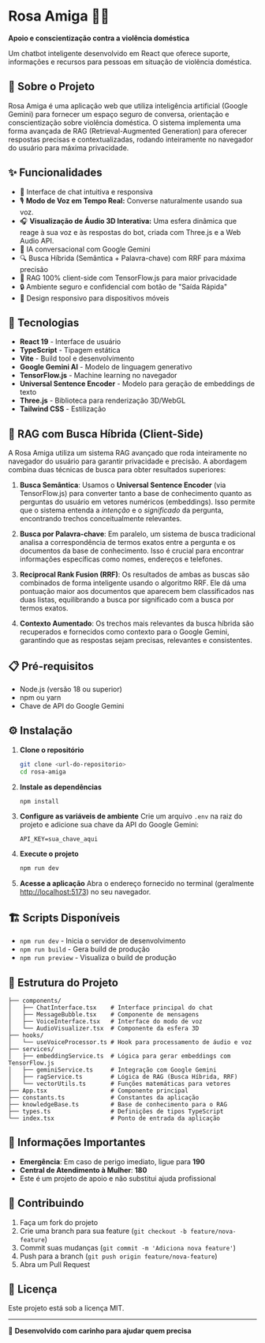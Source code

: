 # Rosa Amiga 🤖💜

**Apoio e conscientização contra a violência doméstica**

Um chatbot inteligente desenvolvido em React que oferece suporte, informações e recursos para pessoas em situação de violência doméstica.

## 🎯 Sobre o Projeto

Rosa Amiga é uma aplicação web que utiliza inteligência artificial (Google Gemini) para fornecer um espaço seguro de conversa, orientação e conscientização sobre violência doméstica. O sistema implementa uma forma avançada de RAG (Retrieval-Augmented Generation) para oferecer respostas precisas e contextualizadas, rodando inteiramente no navegador do usuário para máxima privacidade.

## ✨ Funcionalidades

- 💬 Interface de chat intuitiva e responsiva
- 🎙️ **Modo de Voz em Tempo Real:** Converse naturalmente usando sua voz.
- 🎧 **Visualização de Áudio 3D Interativa:** Uma esfera dinâmica que reage à sua voz e às respostas do bot, criada com Three.js e a Web Audio API.
- 🧠 IA conversacional com Google Gemini
- 🔍 Busca Híbrida (Semântica + Palavra-chave) com RRF para máxima precisão
- 🚀 RAG 100% client-side com TensorFlow.js para maior privacidade
- 🔒 Ambiente seguro e confidencial com botão de "Saída Rápida"
- 📱 Design responsivo para dispositivos móveis

## 🚀 Tecnologias

- **React 19** - Interface de usuário
- **TypeScript** - Tipagem estática
- **Vite** - Build tool e desenvolvimento
- **Google Gemini AI** - Modelo de linguagem generativo
- **TensorFlow.js** - Machine learning no navegador
- **Universal Sentence Encoder** - Modelo para geração de embeddings de texto
- **Three.js** - Biblioteca para renderização 3D/WebGL
- **Tailwind CSS** - Estilização

## 🧠 RAG com Busca Híbrida (Client-Side)
A Rosa Amiga utiliza um sistema RAG avançado que roda inteiramente no navegador do usuário para garantir privacidade e precisão. A abordagem combina duas técnicas de busca para obter resultados superiores:

1.  **Busca Semântica**: Usamos o **Universal Sentence Encoder** (via TensorFlow.js) para converter tanto a base de conhecimento quanto as perguntas do usuário em vetores numéricos (embeddings). Isso permite que o sistema entenda a *intenção* e o *significado* da pergunta, encontrando trechos conceitualmente relevantes.

2.  **Busca por Palavra-chave**: Em paralelo, um sistema de busca tradicional analisa a correspondência de termos exatos entre a pergunta e os documentos da base de conhecimento. Isso é crucial para encontrar informações específicas como nomes, endereços e telefones.

3.  **Reciprocal Rank Fusion (RRF)**: Os resultados de ambas as buscas são combinados de forma inteligente usando o algoritmo RRF. Ele dá uma pontuação maior aos documentos que aparecem bem classificados nas duas listas, equilibrando a busca por significado com a busca por termos exatos.

4.  **Contexto Aumentado**: Os trechos mais relevantes da busca híbrida são recuperados e fornecidos como contexto para o Google Gemini, garantindo que as respostas sejam precisas, relevantes e consistentes.

## 📋 Pré-requisitos

- Node.js (versão 18 ou superior)
- npm ou yarn
- Chave de API do Google Gemini

## ⚙️ Instalação

1. **Clone o repositório**
   ```bash
   git clone <url-do-repositorio>
   cd rosa-amiga
   ```

2. **Instale as dependências**
   ```bash
   npm install
   ```

3. **Configure as variáveis de ambiente**
   Crie um arquivo `.env` na raiz do projeto e adicione sua chave da API do Google Gemini:
   ```
   API_KEY=sua_chave_aqui
   ```

4. **Execute o projeto**
   ```bash
   npm run dev
   ```

5. **Acesse a aplicação**
   Abra o endereço fornecido no terminal (geralmente [http://localhost:5173](http://localhost:5173)) no seu navegador.

## 🏗️ Scripts Disponíveis

- `npm run dev` - Inicia o servidor de desenvolvimento
- `npm run build` - Gera build de produção
- `npm run preview` - Visualiza o build de produção

## 📁 Estrutura do Projeto

```
├── components/
│   ├── ChatInterface.tsx    # Interface principal do chat
│   ├── MessageBubble.tsx    # Componente de mensagens
│   ├── VoiceInterface.tsx   # Interface do modo de voz
│   └── AudioVisualizer.tsx  # Componente da esfera 3D
├── hooks/
│   └── useVoiceProcessor.ts # Hook para processamento de áudio e voz
├── services/
│   ├── embeddingService.ts  # Lógica para gerar embeddings com TensorFlow.js
│   ├── geminiService.ts     # Integração com Google Gemini
│   ├── ragService.ts        # Lógica de RAG (Busca Híbrida, RRF)
│   └── vectorUtils.ts       # Funções matemáticas para vetores
├── App.tsx                  # Componente principal
├── constants.ts             # Constantes da aplicação
├── knowledgeBase.ts         # Base de conhecimento para o RAG
├── types.ts                 # Definições de tipos TypeScript
└── index.tsx                # Ponto de entrada da aplicação
```

## 🚨 Informações Importantes

- **Emergência**: Em caso de perigo imediato, ligue para **190**
- **Central de Atendimento à Mulher**: **180**
- Este é um projeto de apoio e não substitui ajuda profissional

## 🤝 Contribuindo

1. Faça um fork do projeto
2. Crie uma branch para sua feature (`git checkout -b feature/nova-feature`)
3. Commit suas mudanças (`git commit -m 'Adiciona nova feature'`)
4. Push para a branch (`git push origin feature/nova-feature`)
5. Abra um Pull Request

## 📄 Licença

Este projeto está sob a licença MIT.

---

💜 **Desenvolvido com carinho para ajudar quem precisa**